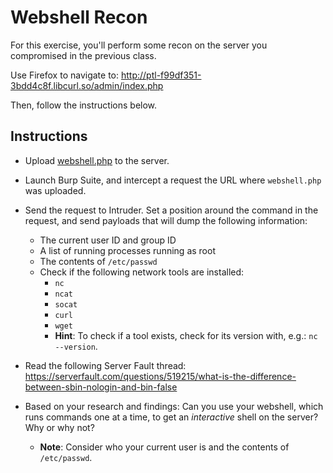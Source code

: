 # Webshell Recon
For this exercise, you'll perform some recon on the server you compromised in the previous class.

Use Firefox to navigate to: <http://ptl-f99df351-3bdd4c8f.libcurl.so/admin/index.php>

Then, follow the instructions below.

## Instructions

- Upload [webshell.php](webshell.php) to the server.

- Launch Burp Suite, and intercept a request the URL where `webshell.php` was uploaded.

- Send the request to Intruder. Set a position around the command in the request, and send payloads that will dump the following information:
  - The current user ID and group ID
  - A list of running processes running as root
  - The contents of `/etc/passwd`
  - Check if the following network tools are installed:
    - `nc`
    - `ncat`
    - `socat`
    - `curl`
    - `wget`
    - **Hint**: To check if a tool exists, check for its version with, e.g.: `nc --version`.

- Read the following Server Fault thread: <https://serverfault.com/questions/519215/what-is-the-difference-between-sbin-nologin-and-bin-false>

- Based on your research and findings: Can you use your webshell, which runs commands one at a time, to get an _interactive_ shell on the server? Why or why not?
  - **Note**: Consider who your current user is and the contents of `/etc/passwd`.

